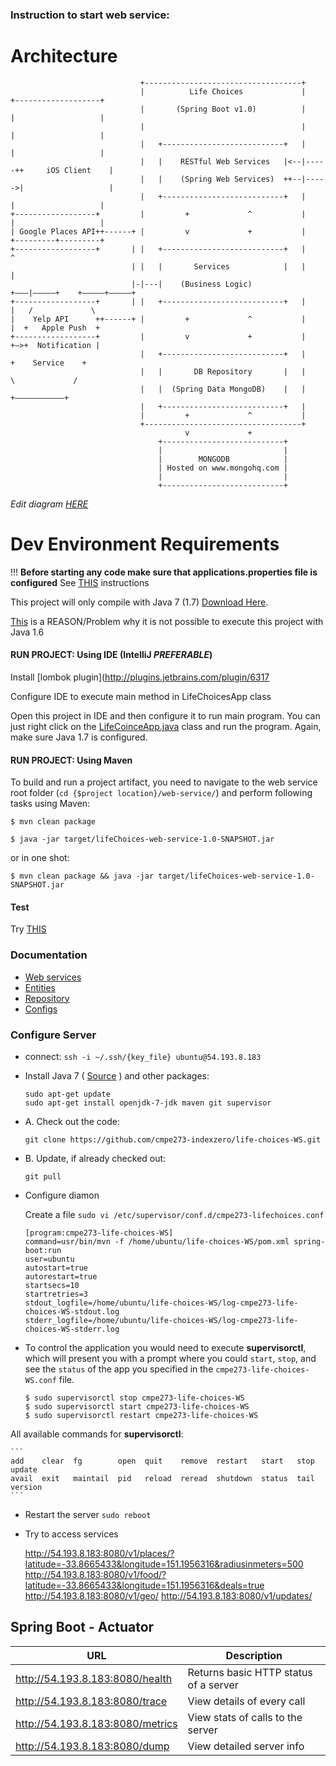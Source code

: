 ### Instruction to start web service:

Architecture
=============

                                 +-----------------------------------+                           
                                 |          Life Choices             |      +-------------------+
                                 |       (Spring Boot v1.0)          |      |                   |
                                 |                                   |      |                   |
                                 |   +---------------------------+   |      |                   |
                                 |   |    RESTful Web Services   |<--|-----++     iOS Client    |
                                 |   |    (Spring Web Services)  ++--|----->|                   |
                                 |   +---------------------------+   |      |                   |
    +------------------+         |         +             ^           |      |                   |
    | Google Places API++------+ |         v             +           |      +---------+---------+
    +------------------+       | |   +---------------------------+   |                ^          
                               | |   |       Services            |   |                |          
                               |-|---|    (Business Logic)       +–––|–––––+    +–––––+–––––+    
    +------------------+       | |   +---------------------------+   |     |   /             \   
    |    Yelp API      ++------+ |         +             ^           |     |  +   Apple Push  +  
    +------------------+         |         v             +           |     +–>+  Notification |  
                                 |   +---------------------------+   |        +    Service    +  
                                 |   |       DB Repository       |   |         \             /   
                                 |   |  (Spring Data MongoDB)    |   |          +–––––––––––+    
                                 |   +---------------------------+   |                           
                                 |         +             ^           |                           
                                 +-----------------------------------+                           
                                           v             +                                       
                                     +---------------------------+                               
                                     |                           |                               
                                     |        MONGODB            |                               
                                     | Hosted on www.mongohq.com |                               
                                     |                           |                               
                                     +---------------------------+                               



*Edit diagram [HERE](http://www.asciiflow.com/#Draw916687349784866310/284750133)*

Dev Environment Requirements
=============================

!!! **Before starting any code make sure that applications.properties file is configured** See [THIS](https://github.com/cmpe273-indexzero/life-choices-WS/blob/master/src/main/resources/README.md) instructions

This project will only compile with Java 7 (1.7) [Download Here](http://www.oracle.com/technetwork/java/javase/downloads/jdk7-downloads-1880260.html).

[This](https://github.com/spring-projects/spring-boot/pull/497) is a REASON/Problem why it is not possible to execute this project with Java 1.6

#### RUN PROJECT: Using IDE (IntelliJ *PREFERABLE*)

Install [lombok plugin](http://plugins.jetbrains.com/plugin/6317

Configure IDE to execute main method in LifeChoicesApp class

Open this project in IDE and then configure it to run main program. You can just right click on the [LifeCoinceApp.java](https://github.com/cmpe273-indexzero/life-choices-WS/blob/master/src/main/java/edu/sjsu/cmpe283/lifechoices/LifeChoicesApp.java) class and run the program. Again, make sure Java 1.7 is configured.

#### RUN PROJECT: Using Maven
To build and run a project artifact, you need to navigate to the web service root folder (`cd {$project location}/web-service/`) and perform following tasks using Maven:

`$ mvn clean package`

`$ java -jar target/lifeChoices-web-service-1.0-SNAPSHOT.jar`

or in one shot:

`$ mvn clean package && java -jar target/lifeChoices-web-service-1.0-SNAPSHOT.jar`


#### Test
Try [THIS](http://localhost:8080/v1/geo/)

### Documentation
- [Web services](https://github.com/cmpe273-indexzero/life-choices-WS/tree/master/src/main/java/edu/sjsu/cmpe283/lifechoices/webservices)
- [Entities](https://github.com/cmpe273-indexzero/life-choices-WS/tree/master/src/main/java/edu/sjsu/cmpe283/lifechoices/entities)
- [Repository](https://github.com/cmpe273-indexzero/life-choices-WS/tree/master/src/main/java/edu/sjsu/cmpe283/lifechoices/repositories)
- [Configs](https://github.com/cmpe273-indexzero/life-choices-WS/tree/master/src/main/java/edu/sjsu/cmpe283/lifechoices/config)


### Configure Server

- connect: `ssh -i ~/.ssh/{key_file} ubuntu@54.193.8.183`

- Install Java 7 ( [Source](http://stackoverflow.com/a/16263651/51230) ) and other packages:

    ```
    sudo apt-get update
    sudo apt-get install openjdk-7-jdk maven git supervisor
    ```

- A. Check out the code:
    ```
    git clone https://github.com/cmpe273-indexzero/life-choices-WS.git
    ```

- B. Update, if already checked out:
    ```
    git pull
    ```


- Configure diamon

    Create a file `sudo vi /etc/supervisor/conf.d/cmpe273-lifechoices.conf`

    ```
    [program:cmpe273-life-choices-WS]
    command=usr/bin/mvn -f /home/ubuntu/life-choices-WS/pom.xml spring-boot:run
    user=ubuntu
    autostart=true
    autorestart=true
    startsecs=10
    startretries=3
    stdout_logfile=/home/ubuntu/life-choices-WS/log-cmpe273-life-choices-WS-stdout.log
    stderr_logfile=/home/ubuntu/life-choices-WS/log-cmpe273-life-choices-WS-stderr.log
    ```

- To control the application you would need to execute **supervisorctl**, which will present
you with a prompt where you could `start`, `stop`, and see the `status` of the app you specified in the `cmpe273-life-choices-WS.conf` file.




    ```
    $ sudo supervisorctl stop cmpe273-life-choices-WS
    $ sudo supervisorctl start cmpe273-life-choices-WS
    $ sudo supervisorctl restart cmpe273-life-choices-WS

    ```
All available commands for **supervisorctl**:

    ```
    add    clear  fg        open  quit    remove  restart   start   stop  update
    avail  exit   maintail  pid   reload  reread  shutdown  status  tail  version
    ```



- Restart the server `sudo reboot`

- Try to access services

    http://54.193.8.183:8080/v1/places/?latitude=-33.8665433&longitude=151.1956316&radiusinmeters=500
    http://54.193.8.183:8080/v1/food/?latitude=-33.8665433&longitude=151.1956316&deals=true
    http://54.193.8.183:8080/v1/geo/
    http://54.193.8.183:8080/v1/updates/


Spring Boot - Actuator
----------------------

| URL                                   | Description       |
|---------------------------------------|-------------------|
| http://54.193.8.183:8080/health       | Returns basic HTTP status of a server                  |
| http://54.193.8.183:8080/trace        | View details of every call                  |
| http://54.193.8.183:8080/metrics      | View stats of calls to the server                 |
| http://54.193.8.183:8080/dump         | View detailed server info                  |



